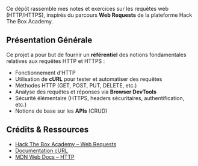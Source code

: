 Ce dépôt rassemble mes notes et exercices sur les requêtes web (HTTP/HTTPS), inspirés du parcours **Web Requests** de la plateforme Hack The Box Academy.

## Présentation Générale

Ce projet a pour but de fournir un **référentiel** des notions fondamentales relatives aux requêtes HTTP et HTTPS :  
- Fonctionnement d’HTTP  
- Utilisation de **cURL** pour tester et automatiser des requêtes  
- Méthodes HTTP (GET, POST, PUT, DELETE, etc.)  
- Analyse des requêtes et réponses via **Browser DevTools**  
- Sécurité élémentaire (HTTPS, headers sécuritaires, authentification, etc.)  
- Notions de base sur les **APIs** (CRUD)

## Crédits & Ressources

- [Hack The Box Academy – Web Requests](https://academy.hackthebox.com/)  
- [Documentation cURL](https://curl.se/docs/)  
- [MDN Web Docs – HTTP](https://developer.mozilla.org/fr/docs/Web/HTTP)
